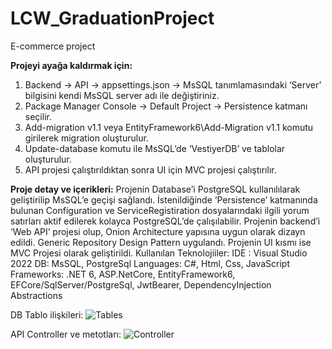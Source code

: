 # LCW_GraduationProject
E-commerce project

**Projeyi ayağa kaldırmak için:**
1. Backend -> API -> appsettings.json -> MsSQL tanımlamasındaki ‘Server’ bilgisini kendi MsSQL server adı ile değiştiriniz.
2.	Package Manager Console -> Default Project -> Persistence katmanı seçilir.
3.	Add-migration v1.1 veya EntityFramework6\Add-Migration v1.1 komutu girilerek migration oluşturulur.
4.	Update-database komutu ile MsSQL’de ‘VestiyerDB’ ve tablolar oluşturulur.
5.	API projesi çalıştırıldıktan sonra UI için MVC projesi çalıştırılır.

**Proje detay ve içerikleri:**
Projenin Database’i PostgreSQL kullanılılarak geliştirilip MsSQL’e geçişi sağlandı. İstenildiğinde ‘Persistence’ katmanında bulunan Configuration ve ServiceRegistiration dosyalarındaki ilgili yorum satırları aktif edilerek kolayca PostgreSQL’de çalışılabilir. Projenin backend’i ‘Web API’ projesi olup, Onion Architecture yapısına uygun olarak dizayn edildi. Generic Repository Design Pattern uygulandı. Projenin UI kısmı ise MVC Projesi olarak geliştirildi.
Kullanılan Teknolojiiler:
IDE : Visual Studio 2022
DB:  MsSQL, PostgreSql
Languages: C#, Html, Css, JavaScript
Frameworks: .NET 6, ASP.NetCore, EntityFramework6, EFCore/SqlServer/PostgreSql, JwtBearer, DependencyInjection Abstractions

DB Tablo ilişkileri:
 ![Tables](https://www.linkpicture.com/q/tableRelations.png)
 
API Controller ve metotları:
 ![Controller](https://www.linkpicture.com/q/APIControllers.png)
 
